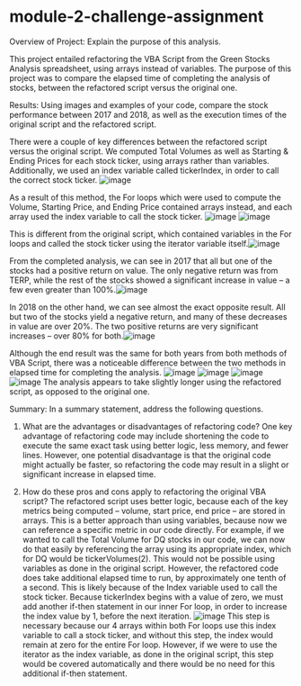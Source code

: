 # module-2-challenge-assignment

Overview of Project: Explain the purpose of this analysis.

This project entailed refactoring the VBA Script from the Green Stocks Analysis spreadsheet, using arrays instead of variables. The purpose of this project was to compare the elapsed time of completing the analysis of stocks, between the refactored script versus the original one.



Results: Using images and examples of your code, compare the stock performance between 2017 and 2018, as well as the execution times of the original script and the refactored script.

There were a couple of key differences between the refactored script versus the original script. We computed Total Volumes as well as Starting & Ending Prices for each stock ticker, using arrays rather than variables. Additionally, we used an index variable called tickerIndex, in order to call the correct stock ticker.
![image](https://user-images.githubusercontent.com/93381221/140629796-d3951a42-9495-4691-b2af-27cdb94debaa.png)

As a result of this method, the For loops which were used to compute the Volume, Starting Price, and Ending Price contained arrays instead, and each array used the index variable to call the stock ticker. ![image](https://user-images.githubusercontent.com/93381221/140629806-26880efe-dfb2-497f-b8bc-d10373e952ec.png)
![image](https://user-images.githubusercontent.com/93381221/140629813-079be449-7508-402c-b6c0-7453489980ff.png)

This is different from the original script, which contained variables in the For loops and called the stock ticker using the iterator variable itself.![image](https://user-images.githubusercontent.com/93381221/140629825-987d0352-62ff-441f-9241-0632ab3d86b8.png)

From the completed analysis, we can see in 2017 that all but one of the stocks had a positive return on value. The only negative return was from TERP, while the rest of the stocks showed a significant increase in value – a few even greater than 100%.![image](https://user-images.githubusercontent.com/93381221/140629830-a396a698-7cb2-48e6-b28a-76091516c784.png)

In 2018 on the other hand, we can see almost the exact opposite result. All but two of the stocks yield a negative return, and many of these decreases in value are over 20%. The two positive returns are very significant increases – over 80% for both.![image](https://user-images.githubusercontent.com/93381221/140629832-c28cf5bf-fdb5-469d-b8f7-0c72198df294.png)

Although the end result was the same for both years from both methods of VBA Script, there was a noticeable difference between the two methods in elapsed time for completing the analysis.
![image](https://user-images.githubusercontent.com/93381221/140629840-73117285-031c-46b3-af57-737310a76707.png)
![image](https://user-images.githubusercontent.com/93381221/140629843-0420f75f-164a-4c70-acde-561da7f729c7.png)
![image](https://user-images.githubusercontent.com/93381221/140629846-cef9b106-1dff-43c6-b197-468705f4ab49.png)
![image](https://user-images.githubusercontent.com/93381221/140629847-3f1e4b13-352f-4736-b280-ee88ebdef8c7.png)
The analysis appears to take slightly longer using the refactored script, as opposed to the original one.




Summary: In a summary statement, address the following questions.

1.	What are the advantages or disadvantages of refactoring code?
One key advantage of refactoring code may include shortening the code to execute the same exact task using better logic, less memory, and fewer lines. However, one potential disadvantage is that the original code might actually be faster, so refactoring the code may result in a slight or significant increase in elapsed time.

2.	How do these pros and cons apply to refactoring the original VBA script?
The refactored script uses better logic, because each of the key metrics being computed – volume, start price, end price – are stored in arrays. This is a better approach than using variables, because now we can reference a specific metric in our code directly. For example, if we wanted to call the Total Volume for DQ stocks in our code, we can now do that easily by referencing the array using its appropriate index, which for DQ would be tickerVolumes(2). This would not be possible using variables as done in the original script.
However, the refactored code does take additional elapsed time to run, by approximately one tenth of a second. This is likely because of the Index variable used to call the stock ticker. Because tickerIndex begins with a value of zero, we must add another if-then statement in our inner For loop, in order to increase the index value by 1, before the next iteration.
![image](https://user-images.githubusercontent.com/93381221/140629858-1c10faa0-2683-4bae-9ff8-c34d919f0021.png)
This step is necessary because our 4 arrays within both For loops use this index variable to call a stock ticker, and without this step, the index would remain at zero for the entire For loop. However, if we were to use the iterator as the index variable, as done in the original script, this step would be covered automatically and there would be no need for this additional if-then statement.
